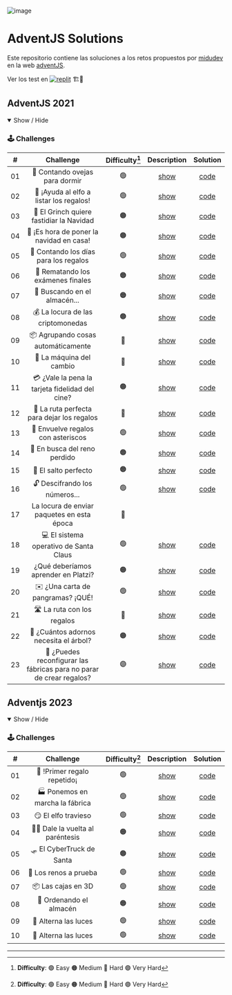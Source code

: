 ![image](https://github.com/daldev14/adventjs/assets/49620375/09e896ec-e991-495a-9b90-0774f41de0b4)

# AdventJS Solutions

Este repositorio contiene las soluciones a los retos propuestos por [midudev](https://github.com/midudev) en la web [adventJS](https://adventjs.dev/es).

Ver los test en [![replit](https://img.shields.io/badge/replit-0e1525?style=for-the-badge&logo=replit)](https://replit.com/@Amaya-14/adventjs) 🏗️👷

## AdventJS 2021

<details open>

<summary>Show / Hide</summary>

### 🕹️ Challenges

|   #   |                              Challenge                              | Difficulty[^1] |                   Description                   |           Solution           |
| :---: | :-----------------------------------------------------------------: | :------------: | :---------------------------------------------: | :--------------------------: |
|  01   |                    🐑 Contando ovejas para dormir                    |       🟢        | [show](https://2021.adventjs.dev/challenges/01) | [code](./2021/challenge-01/) |
|  02   |               🎅 ¡Ayuda al elfo a listar los regalos!                |       🟢        | [show](https://2021.adventjs.dev/challenges/02) | [code](./2021/challenge-02/) |
|  03   |               🎅 El Grinch quiere fastidiar la Navidad               |       🟠        | [show](https://2021.adventjs.dev/challenges/03) | [code](./2021/challenge-03/) |
|  04   |               🎄 ¡Es hora de poner la navidad en casa!               |       🟠        | [show](https://2021.adventjs.dev/challenges/04) | [code](./2021/challenge-04/) |
|  05   |                🎁 Contando los días para los regalos                 |       🟢        | [show](https://2021.adventjs.dev/challenges/05) | [code](./2021/challenge-05/) |
|  06   |                  🧮 Rematando los exámenes finales                   |       🟠        | [show](https://2021.adventjs.dev/challenges/06) | [code](./2021/challenge-06/) |
|  07   |                     🏪 Buscando en el almacén...                     |       🟠        | [show](https://2021.adventjs.dev/challenges/07) | [code](./2021/challenge-07/) |
|  08   |                  💰 La locura de las criptomonedas                   |       🟠        | [show](https://2021.adventjs.dev/challenges/08) | [code](./2021/challenge-08/) |
|  09   |                  📦 Agrupando cosas automáticamente                  |       🔴        | [show](https://2021.adventjs.dev/challenges/09) | [code](./2021/challenge-09/) |
|  10   |                       🏦 La máquina del cambio                       |       🔴        | [show](https://2021.adventjs.dev/challenges/10) | [code](./2021/challenge-10/) |
|  11   |           💳 ¿Vale la pena la tarjeta fidelidad del cine?            |       🟠        | [show](https://2021.adventjs.dev/challenges/11) | [code](./2021/challenge-11/) |
|  12   |              🚧 La ruta perfecta para dejar los regalos              |       🔴        | [show](https://2021.adventjs.dev/challenges/12) | [code](./2021/challenge-12/) |
|  13   |                  🎁 Envuelve regalos con asteriscos                  |       🟢        | [show](https://2021.adventjs.dev/challenges/13) | [code](./2021/challenge-13/) |
|  14   |                     🦌 En busca del reno perdido                     |       🟠        | [show](https://2021.adventjs.dev/challenges/14) | [code](./2021/challenge-14/) |
|  15   |                         🦘 El salto perfecto                         |       🟠        | [show](https://2021.adventjs.dev/challenges/15) | [code](./2021/challenge-15/) |
|  16   |                    🔓 Descifrando los números...                     |       🟢        | [show](https://2021.adventjs.dev/challenges/16) | [code](./2021/challenge-16/) |
|  17   |             La locura de enviar paquetes en esta época              |       🔴        |                                                 |                              |
|  18   |                💻 El sistema operativo de Santa Claus                |       🟢        | [show](https://2021.adventjs.dev/challenges/18) | [code](./2021/challenge-18/) |
|  19   |                 ¿Qué deberíamos aprender en Platzi?                 |       🟠        | [show](https://2021.adventjs.dev/challenges/19) | [code](./2021/challenge-19/) |
|  20   |                  ✉️ ¿Una carta de pangramas? ¡QUÉ!                   |       🟢        | [show](https://2021.adventjs.dev/challenges/20) | [code](./2021/challenge-20/) |
|  21   |                      🛣️ La ruta con los regalos                      |       🔴        | [show](https://2021.adventjs.dev/challenges/21) | [code](./2021/challenge-21/) |
|  22   |                🎄 ¿Cuántos adornos necesita el árbol?                |       🟠        | [show](https://2021.adventjs.dev/challenges/22) | [code](./2021/challenge-22/) |
|  23   | 🎁 ¿Puedes reconfigurar las fábricas para no parar de crear regalos? |       🟣        | [show](https://2021.adventjs.dev/challenges/23) | [code](./2021/challenge-23/) |

</details>

<!-- ## Adventjs 2022

<details open>

<summary>Show / Hide</summary>

### 🕹️ Challenges

|   #   |                Challenge                 | Difficulty[^1] |     Source      |
| :---: | :--------------------------------------: | :------------: | :-------------: |
|  01   |   Automating Christmas gift wrapping!    |       🟢        | [code](./2022/) |
|  02   |  Nobody wants to do extra hours at work  |       🟢        | [code](./2022/) |
|  03   | How many packs of gifts can Santa carry? |       🟢        | [code](./2022/) |
|  04   |     Box inside a box and another...      |       🟠        | [code](./2022/) |
|  05   |         Optimizing Santa's trips         |       🔴        | [code](./2022/) |
|  06   |        Creating xmas decorations         |       🟠        | [code](./2022/) |
|  07   |          Doing gifts inventory           |       🟢        | [code](./2022/) |
|  08   |           We need a mechanic!            |       🟠        | [code](./2022/) |
|  09   |            Crazy Xmas lights             |       🟢        | [code](./2022/) |
|  10   |       The Santa Claus sleigh jump        |       🟠        | [code](./2022/) |
|  11   |       Santa Claus is Scrum Master        |       🔴        | [code](./2022/) |
|  12   |          Electric sleighs, wow!          |       🟠        | [code](./2022/) |
|  13   |      Backups for Santa Claus files       |       🟢        | [code](./2022/) |
|  14   |              The best path               |       🟠        | [code](./2022/) |
|  15   |      Decorating the Christmas tree       |       🟠        | [code](./2022/) |
|  16   |       Fixing Santa Claus' letters        |       🔴        | [code](./2022/) |
|  17   |          Carrying gifts in bags          |       🟠        | [code](./2022/) |
|  18   |            We ran out of ink!            |       🟢        | [code](./2022/) |
|  19   |            Sorting the toys!             |       🟢        | [code](./2022/) |
|  20   |          More challenging trips          |       🔴        | [code](./2022/) |
|  21   |         Creating the gifts table         |       🟠        | [code](./2022/) |
|  22   |            The lights in sync            |       🟢        | [code](./2022/) |
|  23   |           Santa Claus Compiler           |       🔴        | [code](./2022/) |
|  24   |       The last challenge is a maze       |       🔴        | [code](./2022/) |

</details> -->

## Adventjs 2023

<details open>

<summary>Show / Hide</summary>

### 🕹️ Challenges

|   #   |            Challenge            | Difficulty[^1] |                    Description                     |          Solution           |
| :---: | :-----------------------------: | :------------: | :------------------------------------------------: | :-------------------------: |
|  01   |   🎁 !Primer regalo repetido¡    |       🟢        | [show](https://adventjs.dev/es/challenges/2023/1)  | [code](./2023/challenge01/) |
|  02   | 🏭 Ponemos en marcha la fábrica  |       🟢        | [show](https://adventjs.dev/es/challenges/2023/2)  | [code](./2023/challenge02/) |
|  03   |       😏 El elfo travieso        |       🟢        | [show](https://adventjs.dev/es/challenges/2023/3)  | [code](./2023/challenge03/) |
|  04   | 😵‍💫 Dale la vuelta al paréntesis |       🟠        | [show](https://adventjs.dev/es/challenges/2023/4)  | [code](./2023/challenge04/) |
|  05   |    🛷 El CyberTruck de Santa     |       🟠        | [show](https://adventjs.dev/es/challenges/2023/5)  | [code](./2023/challenge05/) |
|  06   |      🦌 Los renos a prueba       |       🟢        | [show](https://adventjs.dev/es/challenges/2023/6)  | [code](./2023/challenge06/) |
|  07   |        📦 Las cajas en 3D        |       🟢        | [show](https://adventjs.dev/es/challenges/2023/7)  | [code](./2023/challenge07/) |
|  08   |     🏬 Ordenando el almacén      |       🟠        | [show](https://adventjs.dev/es/challenges/2023/8)  | [code](./2023/challenge08/) |
|  09   |       🚦 Alterna las luces       |       🟢        | [show](https://adventjs.dev/es/challenges/2023/9)  | [code](./2023/challenge09/) |
|  10   |       🚦 Alterna las luces       |       🟢        | [show](https://adventjs.dev/es/challenges/2023/10) | [code](./2023/challenge10/) |

</details>

---

[^1]: **Difficulty**: 🟢 Easy 🟠 Medium 🔴 Hard 🟣 Very Hard

